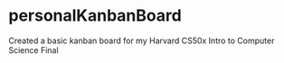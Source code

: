 # personalKanbanBoard
Created a basic kanban board for my Harvard CS50x Intro to Computer Science Final
